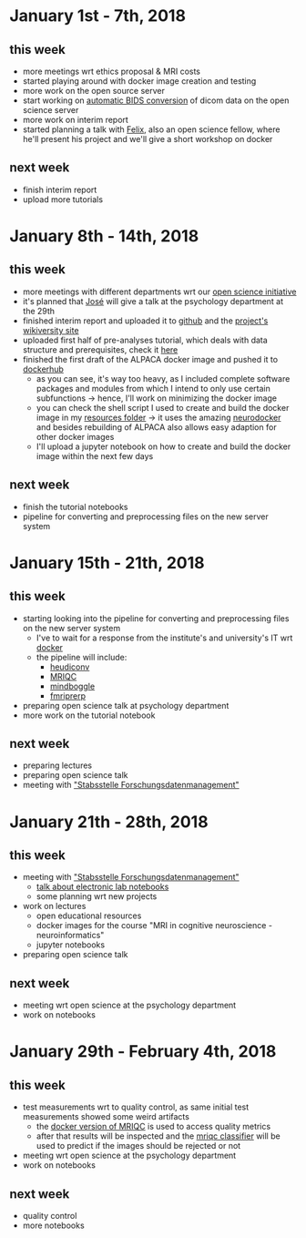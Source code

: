 # January 1st - 7th, 2018
## this week
- more meetings wrt ethics proposal & MRI costs 
- started playing around with docker image creation and testing
- more work on the open source server
- start working on [automatic BIDS conversion](https://github.com/nipy/heudiconv) of dicom data on the open science server 
- more work on interim report
- started planning a talk with [Felix](https://github.com/Felix11H), also an open science fellow, where he'll present
his project and we'll give a short workshop on docker
  
## next week
- finish interim report
- upload more tutorials

# January 8th - 14th, 2018
## this week
- more meetings with different departments wrt our [open science initiative](https://openscienceinitiativeuniversitymarburg.github.io)
- it's planned that [José](https://github.com/JoseAlanis) will give a talk at the psychology department
at the 29th
- finished interim report and uploaded it to [github](https://github.com/PeerHerholz/open_science_fellowship_project/blob/master/open%20lab%20notebook/ALPACA_Zwischenbericht.md)
and the [project's wikiversity site](https://de.wikiversity.org/wiki/Wikiversity:Fellow-Programm_Freies_Wissen/Einreichungen/ALPACA_–_Automated_Labelling_and_Parcellation_of_Auditory_Cortex_Areas/Zwischenbericht)
- uploaded first half of pre-analyses tutorial, which deals with data structure and prerequisites, check it [here](https://github.com/PeerHerholz/open_science_fellowship_project/blob/master/resources/ALPACA_data_organization_prerequisites.ipynb) 
- finished the first draft of the ALPACA docker image and pushed it to [dockerhub](https://hub.docker.com/r/peerherholz/alpaca/)
  - as you can see, it's way too heavy, as I included complete software packages and modules from which I intend to only use certain subfunctions &rarr; hence, I'll work on minimizing the docker image
  - you can check the shell script I used to create and build the docker image in my [resources folder](https://github.com/PeerHerholz/open_science_fellowship_project/blob/master/resources/ALPACA_create_dockerfile.sh) &rarr; it uses the amazing [neurodocker](https://hub.docker.com/r/kaczmarj/neurodocker/) and besides rebuilding of ALPACA also allows easy adaption for other docker images
  - I'll upload a jupyter notebook on how to create and build the docker image within the next few days

## next week
- finish the tutorial notebooks
- pipeline for converting and preprocessing files on the new server system 

# January 15th - 21th, 2018

## this week
- starting looking into the pipeline for converting and preprocessing files on the new server system
  - I've to wait for a response from the institute's and university's IT wrt [docker](https://www.docker.com)
  - the pipeline will include:
    - [heudiconv](https://github.com/nipy/heudiconv)
    - [MRIQC](https://mriqc.readthedocs.io/en/latest/index.html)
    - [mindboggle](http://www.mindboggle.info)
    - [fmriprerp](http://fmriprep.readthedocs.io/en/latest/)
- preparing open science talk at psychology department
- more work on the tutorial notebook 

## next week
- preparing lectures
- preparing open science talk
- meeting with ["Stabsstelle Forschungsdatenmanagement"](https://www.uni-marburg.de/projekte/forschungsdaten/projekt/stabsstelle)

# January 21th - 28th, 2018

## this week
- meeting with ["Stabsstelle Forschungsdatenmanagement"](https://www.uni-marburg.de/projekte/forschungsdaten/projekt/stabsstelle)
  - [talk about electronic lab notebooks](https://www.uni-marburg.de/projekte/forschungsdaten/elns)
  - some planning wrt new projects
- work on lectures
  - open educational resources
  - docker images for the course "MRI in cognitive neuroscience - neuroinformatics"
  - jupyter notebooks
- preparing open science talk

## next week
- meeting wrt open science at the psychology department
- work on notebooks

# January 29th - February 4th, 2018

## this week
- test measurements wrt to quality control, as same initial test measurements showed some weird artifacts
  - the [docker version of MRIQC](http://mriqc.readthedocs.io/en/latest/docker.html) is used to access quality metrics
  - after that results will be inspected and the [mriqc classifier](http://mriqc.readthedocs.io/en/latest/classifier.html) will be used to predict if the images should be rejected   or not
- meeting wrt open science at the psychology department
- work on notebooks 

## next week
- quality control
- more notebooks 
